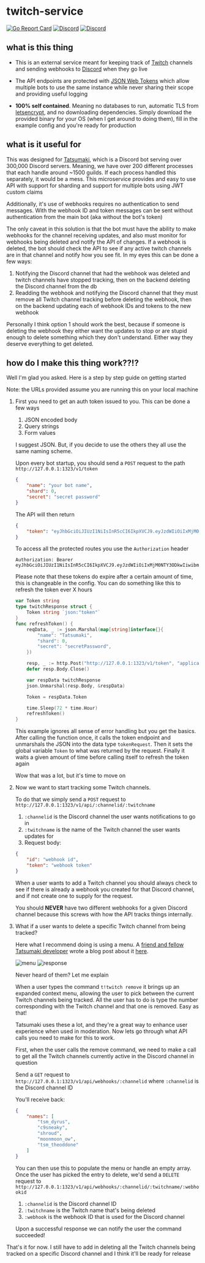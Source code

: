 # twitch-service

[![Go Report Card](https://goreportcard.com/badge/github.com/ThyLeader/twitch-service)](https://goreportcard.com/report/github.com/ThyLeader/twitch-service) [![Discord](https://discordapp.com/api/guilds/173184118492889089/widget.png)](https://discord.gg/tatsumaki) [![Discord](https://img.shields.io/badge/Discord-thy%238914-blue.svg)](https://discord.gg/tatsumaki)

## what is this thing

* This is an external service meant for keeping track of [Twitch](https://twitch.tv) channels and sending webhooks to [Discord](https://discordapp.com) when they go live

* The API endpoints are protected with [JSON Web Tokens](https://jwt.io) which allow multiple bots to use the same instance while never sharing their scope and providing useful logging

* **100% self contained**. Meaning no databases to run, automatic TLS from [letsencrypt](https://letsencrypt.org/), and no downloading dependencies. Simply download the provided binary for your OS (when I get around to doing them), fill in the example config and you're ready for production

## what is it useful for

This was designed for [Tatsumaki](https://tatsumaki.xyz), which is a Discord bot serving over 300,000 Discord servers. Meaning, we have over 200 different processes that each handle around ~1500 guilds. If each process handled this separately, it would be a mess. This microservice provides and easy to use API with support for sharding and support for multiple bots using JWT custom claims

Additionally, it's use of webhooks requires no authentication to send messages. With the webhook ID and token messages can be sent without authentication from the main bot (aka without the bot's token)

The only caveat in this solution is that the bot must have the ability to make webhooks for the channel receiving updates, and also must monitor for webhooks being deleted and notify the API of changes. If a webhook is deleted, the bot should check the API to see if any active twitch channels are in that channel and notify how you see fit. In my eyes this can be done a few ways:

1. Notifying the Discord channel that had the webhook was deleted and twitch channels have stopped tracking, then on the backend deleting the Discord channel from the db
1. Readding the webhook and notifying the Discord channel that they must remove all Twitch channel tracking before deleting the webhook, then on the backend updating each of webhook IDs and tokens to the new webhook

Personally I think option 1 should work the best, because if someone is deleting the webhook they either want the updates to stop or are stupid enough to delete something which they don't understand. Either way they deserve everything to get deleted.

## how do I make this thing work??!?

Well I'm glad you asked. Here is a step by step guide on getting started

Note: the URLs provided assume you are running this on your local machine

1. First you need to get an auth token issued to you. This can be done a few ways
    1. JSON encoded body
    1. Query strings
    1. Form values

    I suggest JSON. But, if you decide to use the others they all use the same naming scheme.

    Upon every bot startup, you should send a `POST` request to the path `http://127.0.0.1:1323/v1/token`

    ```JSON
    {
        "name": "your bot name",
        "shard": 0,
        "secret": "secret password"
    }
    ```

    The API will then return

    ```JSON
    {
        "token": "eyJhbGciOiJIUzI1NiIsInR5cCI6IkpXVCJ9.eyJzdWIiOiIxMjM0NTY3ODkwIiwibmFtZSI6IkpvaG4gRG9lIiwiYWRtaW4iOnRydWV9.TJVA95OrM7E2cBab30RMHrHDcEfxjoYZgeFONFh7HgQ"
    }
    ```

    To access all the protected routes you use the `Authorization` header

    ```Header
    Authorization: Bearer eyJhbGciOiJIUzI1NiIsInR5cCI6IkpXVCJ9.eyJzdWIiOiIxMjM0NTY3ODkwIiwibmFtZSI6IkpvaG4gRG9lIiwiYWRtaW4iOnRydWV9.TJVA95OrM7E2cBab30RMHrHDcEfxjoYZgeFONFh7HgQ
    ```

    Please note that these tokens do expire after a certain amount of time, this is changeable in the config. You can do something like this to refresh the token ever X hours

    ```Go
    var Token string
    type twitchResponse struct {
        Token string `json:"token"`
    }
    func refreshToken() {
        reqData, _ := json.Marshal(map[string]interface{}{
            "name": "Tatsumaki",
            "shard": 0,
            "secret": "secretPassword",
        })

        resp, _ := http.Post("http://127.0.0.1:1323/v1/token", "application/json", bytes.NewBuffer(reqData))
        defer resp.Body.Close()

        var respData twitchResponse
        json.Unmarshal(resp.Body, &respData)

        Token = respData.Token

        time.Sleep(72 * time.Hour)
        refreshToken()
    }
    ```

    This example ignores all sense of error handling but you get the basics. After calling the function once, it calls the token endpoint and unmarshals the JSON into the data type `tokenRequest`. Then it sets the global variable `Token` to what was returned by the request. Finally it waits a given amount of time before calling itself to refresh the token again

    Wow that was a lot, but it's time to move on

1. Now we want to start tracking some Twitch channels.

    To do that we simply send a `POST` request to `http://127.0.0.1:1323/v1/api/:channelid/:twitchname`

    1. `:channelid` is the Discord channel the user wants notifications to go in
    1. `:twitchname` is the name of the Twitch channel the user wants updates for
    1. Request body:

    ```json
    {
        "id": "webhook id",
        "token": "webhook token"
    }
    ```

    When a user wants to add a Twitch channel you should always check to see if there is already a webhook you created for that Discord channel, and if not create one to supply for the request.

    You should __**NEVER**__ have two different webhooks for a given Discord channel because this screws with how the API tracks things internally.

1. What if a user wants to delete a specific Twitch channel from being tracked?

    Here what I recommend doing is using a menu. A [friend and fellow Tatsumaki developer](https://pyraxo.moe/) wrote a blog post about it [here](https://blog.pyraxo.moe/2017/01/bot-menus/).

    ![menu](https://cdn.discordapp.com/attachments/309741345264631818/377027893580005376/unknown.png)
    ![response](https://cdn.discordapp.com/attachments/309741345264631818/377029933270040577/unknown.png)

    Never heard of them? Let me explain

    When a user types the command `t!twitch remove` it brings up an expanded context menu, allowing the user to pick between the current Twitch channels being tracked. All the user has to do is type the number corresponding with the Twitch channel and that one is removed. Easy as that!

    Tatsumaki uses these a lot, and they're a great way to enhance user experience when used in moderation. Now lets go through what API calls you need to make for this to work.

    First, when the user calls the remove command, we need to make a call to get all the Twitch channels currently active in the Discord channel in question

    Send a `GET` request to `http://127.0.0.1:1323/v1/api/webhooks/:channelid` where `:channelid` is the Discord channel ID

    You'll receive back:

    ```json
    {
        "names": [
            "tsm_dyrus",
            "c9sneaky",
            "shroud",
            "moonmoon_ow",
            "tsm_theoddone"
        ]
    }
    ```

    You can then use this to populate the menu or handle an empty array. Once the user has picked the entry to delete, we'd send a `DELETE` request to `http://127.0.0.1:1323/v1/api/webhooks/:channelid/:twitchname/:webhookid`

    1. `:channelid` is the Discord channel ID
    1. `:twitchname` is the Twitch name that's being deleted
    1. `:webhook` is the webhook ID that is used for the Discord channel

    Upon a successful response we can notify the user the command succeeded!

That's it for now. I still have to add in deleting all the Twitch channels being tracked on a specific Discord channel and I think it'll be ready for release